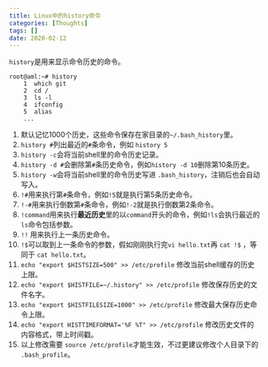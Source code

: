 ```yaml
---
title: Linux中的history命令
categories: [Thoughts]
tags: []
date: 2020-02-12
---
```

`history`是用来显示命令历史的命令。

<!-- more -->

```
root@aml:~# history 
    1  which git
    2  cd /
    3  ls -l
    4  ifconfig
    5  alias
    ...
```

1. 默认记忆1000个历史，这些命令保存在家目录的`~/.bash_history`里。
2. `history #`列出最近的`#`条命令，例如 `history 5`
3. `history -c`会将当前shell里的命令历史记录。
4. `history -d #`会删除第`#`条历史命令，例如`history -d 10`删除第10条历史。
5. `history -w`会将当前shell里的命令历史写进 `.bash_history`，注销后也会自动写入。
6. `!#`用来执行第`#`条命令，例如`!5`就是执行第5条历史命令。
7. `!-#`用来执行倒数第`#`条命令，例如`!-2`就是执行倒数第2条命令。
8. `!command`用来执行**最近历史**里的以`command`开头的命令，例如`!ls`会执行最近的`ls`命令包括参数。
9. `!!` 用来执行上一条历史命令。
10. `!$`可以取到上一条命令的参数，假如刚刚执行完`vi hello.txt`再 `cat !$` ，等同于 `cat hello.txt`。
11. `echo "export $HISTSIZE=500" >> /etc/profile` 修改当前shell缓存的历史上限。
12. `echo "export $HISTFILE=~/.history" >> /etc/profile` 修改保存历史的文件名字。
13. `echo "export $HISTFILESIZE=1000" >> /etc/profile` 修改最大保存历史命令上限。
14. `echo "export HISTTIMEFORMAT='%F %T" >> /etc/profile` 修改历史文件的内容格式，带上时间戳。
15. 以上修改需要 `source /etc/profile`才能生效，不过更建议修改个人目录下的 `.bash_profile`。


